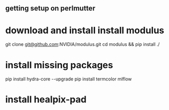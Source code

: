## getting setup on perlmutter
# download and install install modulus
git clone git@github.com:NVIDIA/modulus.git
cd modulus && pip install ./

# install missing packages
pip install hydra-core --upgrade
pip install termcolor mlflow

# install healpix-pad


